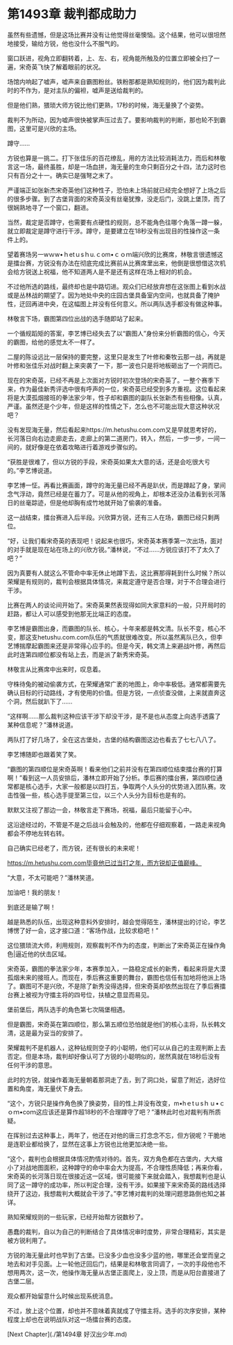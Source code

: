 # 第1493章 裁判都成助力

虽然有些遗憾，但是这场比赛并没有让他觉得丝毫懊恼。这个结果，他可以很坦然地接受，输给方锐，他也没什么不服气的。

窗口跃进，视角立即翻转着，上、左、右，视角能所触及的位置立即被全扫了一遍，宋奇英飞快了解着眼前的状况。

场馆内响起了嘘声，嘘声来自霸图粉丝。铁粉那都是熟知规则的，他们因为裁判此时的不作为，是对主队的偏袒，嘘声是送给裁判的。

但是他们熟，猥琐大师方锐比他们更熟，17秒的时候，海无量换了个姿势。

裁判不为所动，因为嘘声很快被掌声压过去了。要影响裁判的判断，那也轮不到霸图，这里可是兴欣的主场。

蹲守……

方锐也算是一挑二。打下张佳乐的百花缭乱，用的方法比较消耗法力，而后和林敬言这一场，最终虽胜，却是一场血拼，海无量的生命只剩百分之十四，法力这时也只有百分之十一。确实已是强弩之末了。

严谨端正如张新杰宋奇英他们这种性子，恐怕未上场前就已经完全想好了上场之后的很多步骤。到了古堡背面的宋奇英没有丝毫犹豫，没走后门，没跳上堡顶，而了很娴熟地寻了一个窗口，翻进。

当然，裁定是否蹲守，也需要有点硬性的规则，总不能角色往哪个角落一蹲一躲，就立即裁定是蹲守进行干涉。蹲守，是要建立在18秒没有出现目的性操作这一条件上的。

望着赛场另一wｗw•ｈetｕsｈu.ｃom•ｃｏｍ端兴欣的比赛席，林敬言很遗憾这是擂台赛，方锐没有办法在彻底完成比赛前从比赛席里出来，他倒是很想借这次机会给方锐送上祝福，他不知道两人是不是还有这样在场上相对的机会。

不过他所选的路线，最终却也是中路切进。观众们已经放弃想在这张图上看到水战或是丛林战的期望了。因为地处中央的庄园古堡具备室内空间，也就具备了掩护性，迂回再进中央，在这幅图上并没有任何意义。所以两队选手都没有做这种事。

林敬言下场，霸图第四位出战的选手随即站了起来。

一个循规蹈矩的答案，李艺博已经失去了以“霸图人”身份来分析霸图的信心，今天的霸图，给他的感觉太不一样了。

二屋的陈设远比一层保持的要完整，这里只是发生了叶修和秦牧云那一战，再就是叶修和张佳乐对战时翻上来突袭了一下，那一波也只是将地板砸出了一个洞而已。

现在的宋奇英，已经不再是上次面对方锐时初次登场的宋奇英了。一整个赛季下来，作为最佳新秀评选中很有呼声的一位，宋奇英已经受到多方重视。这位看起来将是大漠孤烟接班的拳法家少年，性子却和霸图的副队长张新杰有些相像。认真，严谨。虽然还是个少年，但是这样的性情之下，怎么也不可能出现大意这种状况吧？

没有发现海无量，然后看起来https://m.hetushu.com.com又是早就思考好的，长河落日向右边走廊走去，走廊上的第二道房门，转入，然后，一步一步，一间一间的，就好像是在依着攻略进行着游戏步骤似的。

“获胜是很难了，但以方锐的手段，宋奇英如果太大意的话，还是会吃很大亏的。”李艺博说道。

李艺博一怔。再看比赛画面，蹲守的海无量已经不再是趴伏，而是蹲起了身，掌间念气浮动，竟然已经是在蓄力了。可是从他的视角上，却根本还没办法看到长河落日的丝毫踪迹，但是他却胸有成竹地就开始了偷袭的准备。

这一战结束，擂台赛进入后半段。兴欣算方锐，还有三人在场，霸图已经只剩两位。

“好，让我们看宋奇英的表现吧！说起来也很巧，宋奇英本赛季第一次出场，面对的对手就是现在站在场上的兴欣方锐。”潘林说，“不过……方锐应该打不了太久了吧？”

因为真要有人就这么不管命中率无休止地蹲下去，这比赛那得耗到什么时候？所以荣耀是有规则的，裁判会根据具体情况，来裁定遵守是否合理，对于不合理会进行干涉。

比赛在两人的谈论间开始了。宋奇英果然表现得如同大家意料的一般，只开局时的赶路，都让人可以感受到他那无比端正的态度。

李艺博是霸图出身，而霸图的队长、核心，十年来都是韩文清。队长不变，核心不变，那这支hetushu.com.com队伍的气质就很难改变。所以虽然离队已久，但李艺博揣摩起霸图来还是非常得心应手的。但是今天，韩文清上来避战叶修，再然后此时连第四顺位都没有站上去，而是派了新秀宋奇英。

林敬言从比赛席中出来时，叹息着。

守株待兔的被动偷袭方式，在荣耀通常广袤的地图上，命中率极低。通常都需要先确认目标的行动路线，才有使用的价值。但是方锐，一点侦查没做，上来就直奔这个洞，然后就趴下了……

“这样啊……那么裁判这种应该干涉下却没干涉，是不是也从态度上向选手透露了某种信息呢？”潘林说道。

两队打了好几场了，全在这古堡处，古堡的结构霸图这边也看去了七七八八了。

李艺博随即也跟着笑了笑。

“霸图的第四顺位是宋奇英啊！看来他们之前并没有在第四顺位结束擂台赛的打算啊！”看到这一人员安排后，潘林立即开始了分析。季后赛的擂台赛，第四顺位通常都是核心选手，大家一般都是以四打五，争取两个人头分的优势进入团队赛。攻击性强一些，核心选手提至第三位，以三个人头分为目标也是有的。

默默又注视了那边一会，林敬言走下赛场，祝福，最后只能留于心中。

这沿途经过的，不管是不是之后战斗会触及的，他都在仔细观察着，一路走来视角都会不停地左转右转。

自己确实已经老了，而方锐，还有很长的未来呢！

https://m.hetushu.com.com毕竟他已过当打之年，而方锐却正值巅峰。

“大意，不太可能吧？”潘林笑道。

加油吧！我的朋友！

到底还是输了啊！

越是熟悉的队伍，出现这种意料外安排时，越会觉得陌生，潘林提出的讨论，李艺博愣了好一会，这才接口道：“客场作战，比较求稳吧！”

这位猥琐流大师，利用规则，观察裁判不作为的态度，判断出了宋奇英正在操作角色|逼近他的伏击区域。

宋奇英，霸图的拳法家少年，本赛季加入，一路稳定成长的新秀，看起来将是大漠孤烟未来的接班人。而现在，季后赛这重要的舞台，霸图也信任有加地将他派上场了。霸图可不是兴欣，不是除了新秀没得选择，但宋奇英却依然出现在了季后赛擂台赛上被视为守擂主将的四号位，扶植之意显而易见。

堡前堡后，两队选手的角色第七次隔堡相遇。

但是霸图，宋奇英在第四顺位，那么第五顺位恐怕就是他们的核心主将，队长韩文清，这是最为妥当的安排了。

荣耀裁判不是机器人，这种钻规则空子的小聪明，他们可以从自己的主观判断上去否定。但是本场，裁判却好像认可了方锐的小聪明似的，居然真就在18秒后没有任何干涉的意思。

此时的方锐，就操作着海无量朝着那洞走了去，到了洞口处，留意了附近，选好位置和角度，海无量伏下身去。

“这个，方锐只是操作角色换了换姿势，目的性上并没有改变，m•hｅtｕsｈｕ•ｃｏｍ•coｍ这应该还是算作超18秒的不合理蹲守了吧？”潘林此时也对裁判有所质疑。

在挥别过去这种事上，两年了，他还在对他的唐三打念念不忘，但方锐呢？干脆地是连职业都给换了，显然在这事上方锐也比他更加决绝一些。

“这个，裁判也会根据具体情况酌情对待的。首先，双方角色都在古堡内，大大缩小了对战地图面积，这种蹲守的命中率会大为提高，不合理性质降低；再来你看，宋奇英的长河落日现在很接近这一区域，很可能接下来就会踏入，我想裁判也是认同了这一蹲守的成功率，所以判定合理，没有干涉。如果接下来宋奇英的路线选择绕开了这边，我想裁判大概就会干涉了。”李艺博对裁判的处理问题思路倒也知之甚详。

熟知荣耀规则的一些玩家，已经开始帮方锐数秒了。

愚蠢的裁判，自以为自己的判断结合了具体情况审时度势，非常合理精彩，其实是被方锐利用了。

方锐的海无量此时也早到了古堡。已没多少血也没多少蓝的他，哪里还会堂而皇之地去和对手见面。上一轮他迂回后门，结果是和林敬言同调了，一次的手段他也不想用两次，这一次，他操作海无量从古堡正面爬上，没上顶，而是从阳台直接进了古堡二层。

观众都开始留意什么时候出现系统消息。

不过，放上这个位置，却也并不意味着真就成了守擂主将。选手的次序安排，某种程度上却也在说明战队对这一场擂台赛的态度。



[Next Chapter](./第1494章 好汉出少年.md)